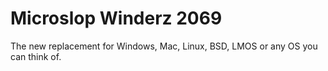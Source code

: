 # Microslop Winderz 2069
The new replacement for Windows, Mac, Linux, BSD, LMOS or any OS you can think of.

